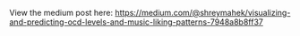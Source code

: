 View the medium post here: https://medium.com/@shreymahek/visualizing-and-predicting-ocd-levels-and-music-liking-patterns-7948a8b8ff37
